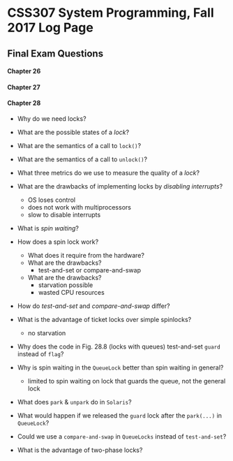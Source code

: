 # CSS307 System Programming, Fall 2017 Log Page

## Final Exam Questions

#### Chapter 26

#### Chapter 27

#### Chapter 28

* Why do we need locks?
* What are the possible states of a _lock_?
* What are the semantics of a call to `lock()`?
* What are the semantics of a call to `unlock()`?
* What three metrics do we use to measure the quality of a _lock_?
* What are the drawbacks of implementing locks by _disabling interrupts_?
  * OS loses control
  * does not work with multiprocessors
  * slow to disable interrupts

* What is _spin waiting_?

* How does a spin lock work?
  * What does it require from the hardware?
  * What are the drawbacks?
    * test-and-set or compare-and-swap
  * What are the drawbacks?
    * starvation possible
    * wasted CPU resources
* How do _test-and-set_ and _compare-and-swap_ differ?
* What is the advantage of ticket locks over simple spinlocks?
  * no starvation
  
* Why does the code in Fig. 28.8 (locks with queues) test-and-set `guard` instead of `flag`?
* Why is spin waiting in the `QueueLock` better than spin waiting in general?
  * limited to spin waiting on lock that guards the queue, not the general lock
* What does `park` & `unpark` do in `Solaris`?
* What would happen if we released the `guard` lock after the `park(...)` in `QueueLock`?
* Could we use a `compare-and-swap` in `QueueLocks` instead of `test-and-set`?
* What is the advantage of two-phase locks?
